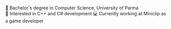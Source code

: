 📗 Bachelor's degree in Computer Science, University of Parma <br>
👾 Interested in C++ and C# development
💻 Currently working at Miniclip as a game developer <br>
